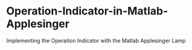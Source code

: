 # Operation-Indicator-in-Matlab-Applesinger
Implementing the Operation Indicator with the Matlab Applesinger Lamp
